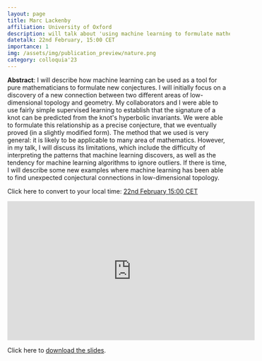 ```yaml
---
layout: page
title: Marc Lackenby
affiliation: University of Oxford
description: will talk about 'using machine learning to formulate mathematical conjectures'
datetalk: 22nd February, 15:00 CET
importance: 1
img: /assets/img/publication_preview/nature.png
category: colloquia'23
---
```


<p>
<b>Abstract</b>:      I will describe how machine learning can be used as a tool for pure mathematicians to formulate new conjectures. I will initially focus on a discovery of a new connection between two different areas of low-dimensional topology and geometry. My collaborators and I were able to use fairly simple supervised learning to establish that the signature of a knot can be predicted from the knot's hyperbolic invariants. We were able to formulate this relationship as a precise conjecture, that we eventually proved (in a slightly modified form). The method that we used is very general: it is likely to be applicable to many area of mathematics. However, in my talk, I will discuss its limitations, which include the difficulty of interpreting the patterns that machine learning discovers, as well as the tendency for machine learning algorithms to ignore outliers. If there is time, I will describe some new examples where machine learning has been able to find unexpected conjectural connections in low-dimensional topology.</p>


Click here to convert to your local time: <a href='https://www.timeanddate.com/worldclock/fixedtime.html?msg=B%3DM2L+-+Marc+Lackenby&iso=20230222T1500&p1=31' target='time'>22nd February 15:00 CET </a>



<iframe width="560" height="315" src="https://www.youtube.com/embed/N5vghYGwARQ" title="YouTube video player" frameborder="0" allow="accelerometer; autoplay; clipboard-write; encrypted-media; gyroscope; picture-in-picture; web-share" allowfullscreen></iframe>

Click here to <a href="https://mat.uab.cat/~rubio/bM2L/Lackenby-bM2L.pdf" target="slideslackenby">download the slides</a>.
